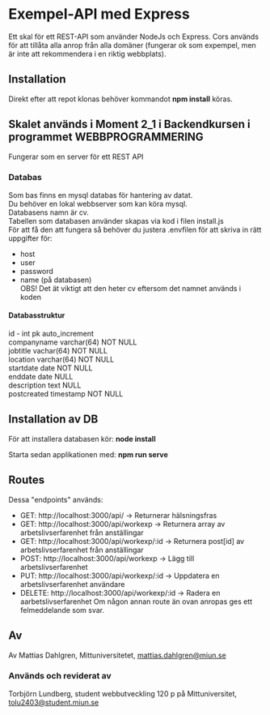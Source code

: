 # Exempel-API med Express
Ett skal för ett REST-API som använder NodeJs och Express.
Cors används för att tillåta alla anrop från alla domäner (fungerar ok som expempel, men är inte att rekommendera i en riktig webbplats).

## Installation
Direkt efter att repot klonas behöver kommandot
**npm install** köras.

## Skalet används i Moment 2_1 i Backendkursen   i programmet WEBBPROGRAMMERING  
Fungerar som en server för ett REST API

### Databas
Som bas finns en mysql databas för hantering av datat.  
Du behöver en lokal webbserver som kan köra mysql.  
Databasens namn är cv.  
Tabellen som databasen använder skapas via kod i filen install.js  
För att få den att fungera så behöver du justera .envfilen för att skriva in rätt uppgifter för:   
* host
* user
* password
* name (på databasen)   
OBS! Det ät viktigt att den heter cv eftersom det namnet används i koden

#### Databasstruktur
id - int pk auto_increment  
companyname varchar(64) NOT NULL  
jobtitle vachar(64) NOT NULL  
location varchar(64) NOT NULL  
startdate date NOT NULL   
enddate date NULL  
description text NULL      
postcreated timestamp NOT NULL  

## Installation av DB
För att installera databasen kör:
**node install**

Starta sedan applikationen med: 
**npm run serve**

## Routes
Dessa "endpoints" används:
* GET: 	http://localhost:3000/api/ 						-> Returnerar hälsningsfras
* GET: 	http://localhost:3000/api/workexp				-> Returnera array av arbetslivserfarenhet från anställingar
* GET: 	http://localhost:3000/api/workexp/:id		    -> Returnera post[id] av arbetslivserfarenhet från anställingar
* POST: http://localhost:3000/api/workexp 			    -> Lägg till arbetslivserfarenhet
* PUT: 	http://localhost:3000/api/workexp/:id			-> Uppdatera en arbetslivserfarenhet användare
* DELETE: http://localhost:3000/api/workexp/:id	        -> Radera en aarbetslivserfarenhet
Om någon annan route än ovan anropas ges ett felmeddelande som svar.

## Av
Av Mattias Dahlgren, Mittuniversitetet, mattias.dahlgren@miun.se

### Används och reviderat av
Torbjörn Lundberg, student webbutveckling 120 p på Mittuniversitet, tolu2403@student.miun.se    